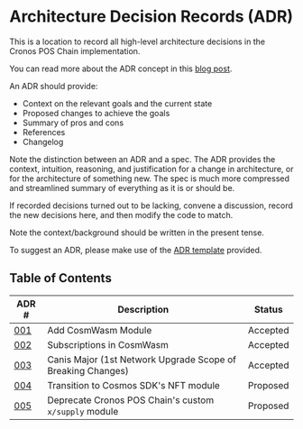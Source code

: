 # Architecture Decision Records (ADR)

This is a location to record all high-level architecture decisions in the Cronos POS Chain implementation.

You can read more about the ADR concept in this [blog post](https://product.reverb.com/documenting-architecture-decisions-the-reverb-way-a3563bb24bd0#.78xhdix6t).

An ADR should provide:

- Context on the relevant goals and the current state
- Proposed changes to achieve the goals
- Summary of pros and cons
- References
- Changelog

Note the distinction between an ADR and a spec. The ADR provides the context, intuition, reasoning, and
justification for a change in architecture, or for the architecture of something
new. The spec is much more compressed and streamlined summary of everything as
it is or should be.

If recorded decisions turned out to be lacking, convene a discussion, record the new decisions here, and then modify the code to match.

Note the context/background should be written in the present tense.

To suggest an ADR, please make use of the [ADR template](./adr-template.md) provided.

## Table of Contents

| ADR \# | Description | Status |
| ------ | ----------- | ------ |
| [001](./adr-001.md) | Add CosmWasm Module | Accepted |
| [002](./adr-002.md) | Subscriptions in CosmWasm | Accepted |
| [003](./adr-003.md) | Canis Major (1st Network Upgrade Scope of Breaking Changes) | Accepted |
| [004](./adr-004.md) | Transition to Cosmos SDK's NFT module | Proposed |
| [005](./adr-005.md) | Deprecate Cronos POS Chain's custom `x/supply` module | Proposed |
